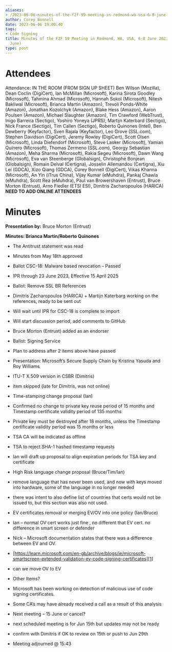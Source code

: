 ```yaml
---
aliases:
- /2023-06-06-minutes-of-the-f2f-59-meeting-in-redmond-wa-usa-6-8-june-2023-cscwg-6-june/
author: Corey Bonnell
date: 2023-06-06 19:00:40
tags:
- Code Signing
title: Minutes of the F2F 59 Meeting in Redmond, WA, USA, 6-8 June 2023 – CSCWG (6
  June)
type: post
---
```


# Attendees

Attendance: IN THE ROOM (FROM SIGN UP SHEET) Ben Wilson (Mozilla), Dean Coclin (DigiCert), Ian McMillan (Microsoft), Karina Sirota Goodley (Microsoft), Tahmina Ahmad (Microsoft), Hannah Sokol (Microsoft), Nitesh Bakliwal (Microsoft), Brianca Martin (Amazon), Trevoli Ponds-White (Amazon), Jonathan Kozolchyk (Amazon), Blake Hess (Amazon), Aaron Poulsen (Amazon), Michael Slaughter (Amazon), Tim Crawford (WebTrust), Inigo Barreira (Sectigo), Yoshiro Yoneya (JPRS), Martijn Katerbard (Sectigo), Nick France (Sectigo), Tim Callen (Sectigo), Roberto Quinones (Intel), Ben Dewberry (Keyfactor), Sven Rajala (Keyfactor), Leo Grove (SSL.com), Stephen Davidson (DigiCert), Jeremy Rowley (DigiCert), Scott Olsen (Microsoft), Linda Diefendorf (Microsoft), Steve Lasker (Microsoft), Yamian Quinero (Microsoft), Thomas Zermeno (SSL.com), Georgy Sebastian (Amazon), Meha Sharma (Microsoft), Rakia Segeu (Microsoft), Dawn Wang (Microsoft), Eva van Steenberge (Globalsign), Christophe Bonjean (Globalsign), Romain Delval (Certigna), Josselin Allemandou (Certigna), Xiu Lei (GDCA), Xizo Qiang (GDCA), Corey Bonnell (DigiCert), Vikas Khanna (Microsoft), An Yin (iTrus China), Vijay Kumar (eMuhdra), Pankaj Chawla (eMuhdra), Scott Rea (eMuhdra), Paul van Browershaven (Entrust), Bruce Morton (Entrust), Arno Fiedler (ETSI ESI), Dimitris Zacharopoulos (HARICA)
**NEED TO ADD ONLINE ATTENDEES**

# Minutes

**Presentation by:** Bruce Morton (Entrust)

**Minutes: Brianca Martin/Roberto Quinones**

- The Antitrust statement was read

- Minutes from May 18th approved

- Ballot CSC-18: Malware based revocation – Passed

- IPR through 23 June 2023, Effective 15 April 2025

- Ballot: Remove SSL BR References

- Dimitris Zacharopoulos (HARICA) + Martijn Katerbarg working on the references, ready to be sent out

- Will wait until IPR for CSC-18 is complete to import

- Will start discussion period, add comments to GitHub

- Bruce Morton (Entrust) added as an endorser

- Ballot: Signing Service

- Plan to address after 2 items above have passed

- Presentation: Microsoft’s Secure Supply Chain by Kristina Yasuda and Roy Williams

- ITU-T X.509 version in CSBR (Dimitris)

- item skipped (late for Dimitris, was not online)

- Time-stamping change proposal (Ian)

- Confirmed no change to private key reuse period of 15 months and Timestamp certificate validity period of 135 months

- Private key must be destroyed after 18 months, unless the Timestamp certificate validity period was 15 months or less

- TSA CA will be indicated as offline

- TSA to reject SHA-1 hashed timestamp requests

- Ian will draft up proposal to align expiration periods for TSA key and certificate

- High Risk language change proposal (Bruce/Tim/Ian)

- remove language that has never been used, and now with keys moved into hardware, some of the language in no longer needed

- there was intent to also define list of countries that certs would not be issued to, but this section was also not used.

- EV certificates removal or merging EV/OV into one policy (Ian/Bruce)

- Ian – normal OV cert works just fine , no different that EV cert. no difference in smart screen or defender

- Nick – Microsoft documentation states that there was a difference between EV and OV.

- [https://learn.microsoft.com/en-gb/archive/blogs/ie/microsoft-smartscreen-extended-validation-ev-code-signing-certificates][1]

- can we move OV to EV

- Other Items?

- Microsoft has been working on detection of malicious use of code signing certificates.

- Some CA’s may have already received a call as a result of this analysis

- Next meeting – 15 June or cancel?

- next scheduled meeting is for Jun 15th but updates may not be ready

- confirm with Dimitris if OK to review on 15th or push to Jun 29th

- Meeting adjourned @ 15:43

[1]: https://learn.microsoft.com/en-gb/archive/blogs/ie/microsoft-smartscreen-extended-validation-ev-code-signing-certificates